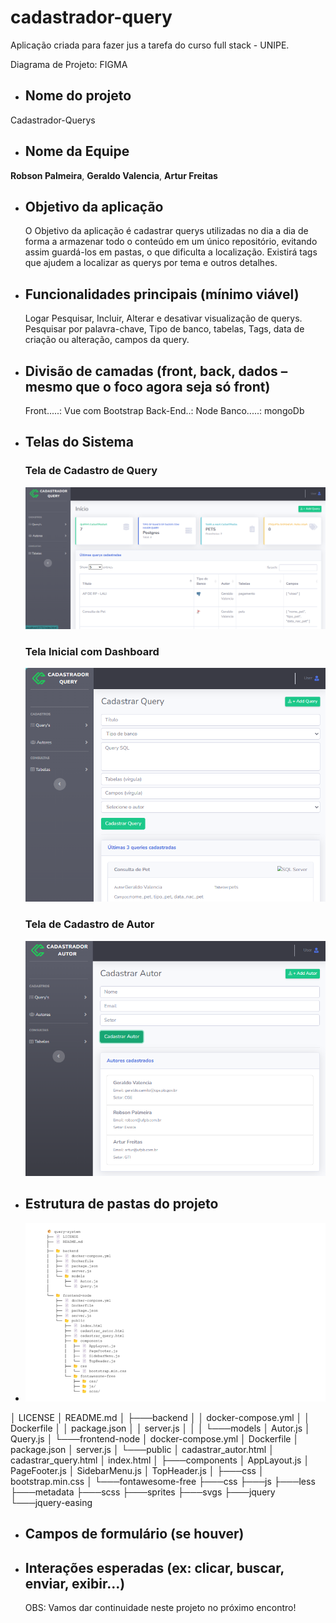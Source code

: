 # cadastrador-query
 Aplicação criada para fazer jus a tarefa do curso full stack - UNIPE.

 Diagrama de Projeto: FIGMA

- ## **Nome do projeto**
 Cadastrador-Querys

- ## **Nome da Equipe**
 **Robson Palmeira**, 
 **Geraldo Valencia**, 
 **Artur Freitas**
 
- ## **Objetivo da aplicação**
  O Objetivo da aplicação é cadastrar querys utilizadas no dia a dia de forma a armazenar todo o conteúdo em um único repositório, evitando assim guardá-los em pastas, o que dificulta a localização. Existirá tags que ajudem a localizar as querys por tema e outros detalhes.

- ## **Funcionalidades principais (mínimo viável)**
  Logar
  Pesquisar, Incluir, Alterar e desativar visualização de querys.
  Pesquisar por palavra-chave, Tipo de banco, tabelas, Tags, data de  criação ou alteração, campos da query.

- ## **Divisão de camadas (front, back, dados – mesmo que o foco agora seja só front)**
  Front.....: Vue com Bootstrap
  Back-End..: Node
  Banco.....: mongoDb 
 
- ## Telas do Sistema

  ### Tela de Cadastro de Query
  ![Tela Cadastro de Query](frontend-node/public/img/screen/scr01.png)

  ### Tela Inicial com Dashboard
  ![Tela Inicial](frontend-node/public/img/screen/scr02.png)

  ### Tela de Cadastro de Autor
  ![Tela Cadastro de Autor](frontend-node/public/img/screen/scr03.png)

- ## **Estrutura de pastas do projeto**
- ![Imagem da estrutura de pastas do projeto](frontend-node/public/img/Estrutura.png) 


│   LICENSE
│   README.md
│
├───backend
│   │   docker-compose.yml
│   │   Dockerfile
│   │   package.json
│   │   server.js
│   │
│   └───models
│           Autor.js
│           Query.js
│
└───frontend-node
    │   docker-compose.yml
    │   Dockerfile
    │   package.json
    │   server.js
    │
    └───public
        │   cadastrar_autor.html
        │   cadastrar_query.html
        │   index.html
        │
        ├───components
        │       AppLayout.js
        │       PageFooter.js
        │       SidebarMenu.js
        │       TopHeader.js
        │
        ├───css
        │       bootstrap.min.css
        │
        └───fontawesome-free
            ├───css
            ├───js
            ├───less
            ├───metadata
            ├───scss
            ├───sprites
            ├───svgs
            ├───jquery
            └───jquery-easing


- ## **Campos de formulário (se houver)**
- ## **Interações esperadas (ex: clicar, buscar, enviar, exibir...)**

  OBS: Vamos dar continuidade neste projeto no próximo encontro!
